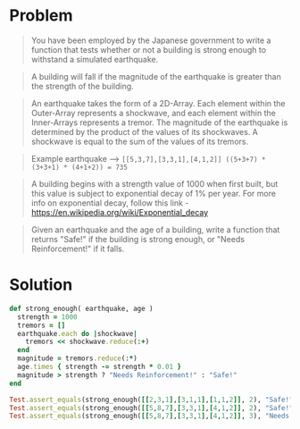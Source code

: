# Problem

> You have been employed by the Japanese government to write a function that tests whether or not a building is strong enough to withstand a simulated earthquake.

> A building will fall if the magnitude of the earthquake is greater than the strength of the building.

> An earthquake takes the form of a 2D-Array. Each element within the Outer-Array represents a shockwave, and each element within the Inner-Arrays represents a tremor. The magnitude of the earthquake is determined by the product of the values of its shockwaves. A shockwave is equal to the sum of the values of its tremors.

> Example earthquake --> `[[5,3,7],[3,3,1],[4,1,2]] ((5+3+7) * (3+3+1) * (4+1+2)) = 735`

> A building begins with a strength value of 1000 when first built, but this value is subject to exponential decay of 1% per year. For more info on exponential decay, follow this link - https://en.wikipedia.org/wiki/Exponential_decay

> Given an earthquake and the age of a building, write a function that returns "Safe!" if the building is strong enough, or "Needs Reinforcement!" if it falls.

# Solution

```ruby
def strong_enough( earthquake, age )
  strength = 1000
  tremors = []
  earthquake.each do |shockwave|
    tremors << shockwave.reduce(:+)
  end
  magnitude = tremors.reduce(:*)
  age.times { strength -= strength * 0.01 }
  magnitude > strength ? "Needs Reinforcement!" : "Safe!" 
end
```
```ruby
Test.assert_equals(strong_enough([[2,3,1],[3,1,1],[1,1,2]], 2), "Safe!")
Test.assert_equals(strong_enough([[5,8,7],[3,3,1],[4,1,2]], 2), "Safe!")
Test.assert_equals(strong_enough([[5,8,7],[3,3,1],[4,1,2]], 3), "Needs Reinforcement!")
```
